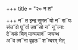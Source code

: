 +++
title = "२० न त"

+++
न᳓ त इन्द्र सुमत᳓यो न᳓ रा᳓यः  
संच᳓क्षे पू᳓र्वा उष᳓सो न᳓ नू᳓त्नाः  
दे᳓वकं चिन् मान्यमानं᳓ जघन्थ  
अ᳓व त्म᳓ना बृहतः᳓ श᳓म्बरम् भेत्